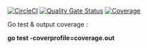 
[![CircleCI](https://circleci.com/gh/elmawardy/codequality-test.svg?style=svg)](hhttps://circleci.com/gh/elmawardy/codequality-test) [![Quality Gate Status](https://sonarcloud.io/api/project_badges/measure?project=codequality-test&metric=alert_status)](https://sonarcloud.io/summary/new_code?id=codequality-test) [![Coverage](https://sonarcloud.io/api/project_badges/measure?project=codequality-test&metric=coverage)](https://sonarcloud.io/summary/new_code?id=codequality-test)

Go test & output coverage : 

**go test -coverprofile=coverage.out**